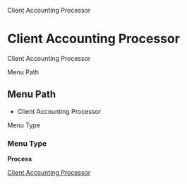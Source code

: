 
Client Accounting Processor
# Client Accounting Processor


Client Accounting Processor

Menu Path
## Menu Path



- Client Accounting Processor

Menu Type
### Menu Type

**Process**


[Client Accounting Processor](../../process-client_acct_processor.md)